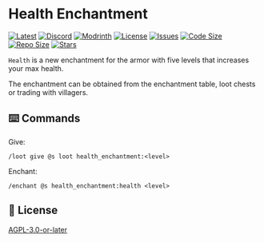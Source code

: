 # Health Enchantment

[![Latest](https://img.shields.io/github/v/release/lullaby6/health-enchantment-data-pack?color=blueviolet&logo=github)](https://github.com/lullaby6/health-enchantment-data-pack/releases)
[![Discord](https://img.shields.io/discord/1327308441324097681?label=discord&color=blue&logo=discord)](https://discord.gg/5UdcDa5xNC)
[![Modrinth](https://img.shields.io/modrinth/dt/health-enchantment-data-pack?label=modrinth&logo=modrinth)](https://modrinth.com/datapack/health-enchantment)
[![License](https://img.shields.io/badge/license-mit-green)](https://github.com/lullaby6/health-enchantment-data-pack/blob/main/LICENSE)
[![Issues](https://img.shields.io/github/issues/lullaby6/health-enchantment-data-pack?color=orange&logo=github)](https://github.com/lullaby6/health-enchantment-data-pack/issues)
[![Code Size](https://img.shields.io/github/languages/code-size/lullaby6/health-enchantment-data-pack?color=purple&logoColor=white)](https://github.com/lullaby6/health-enchantment-data-pack)
[![Repo Size](https://img.shields.io/github/repo-size/lullaby6/health-enchantment-data-pack?logo=dropbox&color=red)](https://github.com/lullaby6/health-enchantment-data-pack)
[![Stars](https://img.shields.io/github/stars/lullaby6/health-enchantment-data-pack?logo=github&color=yellow)](https://github.com/lullaby6/health-enchantment-data-pack/stargazers)

`Health` is a new enchantment for the armor with five levels that increases your max health.

The enchantment can be obtained from the enchantment table, loot chests or trading with villagers.

## ⌨️ Commands

Give:

```mcfunction
/loot give @s loot health_enchantment:<level>
```

Enchant:

```mcfunction
/enchant @s health_enchantment:health <level>
```

## 🪪 License

[AGPL-3.0-or-later](https://github.com/lullaby6/health-enchantment-data-pack/blob/main/LICENSE)